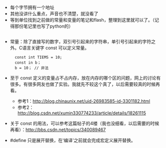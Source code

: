 * 每个字节拥有一个地址
* 其他没讲什么重点，声音也不清楚，就没看了
* 等到单位找到之前做的常量和变量的笔记和flash，整理到这里就可以了。（记得那份笔记里也写了python的）

##
* 常量：除了直接写的数字，双引号引起来的字符串，单引号引起来的字符之外。C语言关键字 const 可以定义常量。

		const int TIEMS = 10;
		const in b；
		b = 10； // 非法
* 至于 const 定义的变量占不占内存，放在内存的哪个区的问题，网上的讨论有很多。有很多网友也做了实验。我就先不较这个真了，以后需要较真的时候再看。
	* 参考1：http://blog.chinaunix.net/uid-26983585-id-3301182.html 
	* 参考2：http://blog.csdn.net/xumin330774233/article/details/18261115
* 关于 const 的用法，可以参考这篇帖子的4楼（我也没细看，以后需要的时候再看）：http://bbs.csdn.net/topics/340089467  
* #define 只是展开替换，在‘编译’之前就会完成宏定义展开替换。